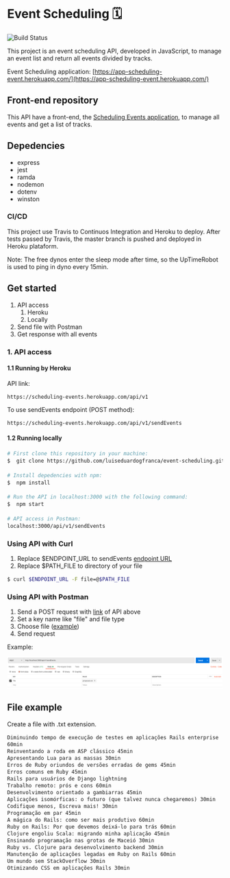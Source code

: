 # Event Scheduling 🗓

![Build Status](https://travis-ci.org/luiseduardogfranca/event-scheduling.svg?branch=master)

This project is an event scheduling API, developed in JavaScript, to manage an event list and return all events divided by tracks.

Event Scheduling application: [https://app-scheduling-event.herokuapp.com/](https://app-scheduling-event.herokuapp.com/)

## Front-end repository

This API have a front-end, the [Scheduling Events application](https://github.com/luiseduardogfranca/app-event-scheduling), to manage all events and get a list of tracks.

## Depedencies

- express
- jest
- ramda
- nodemon
- dotenv
- winston

### CI/CD

This project use Travis to Continuos Integration and Heroku to deploy. After tests passed by Travis, the master branch is pushed and deployed in Heroku plataform.

Note: The free dynos enter the sleep mode after time, so the UpTimeRobot is used to ping in dyno every 15min.

## Get started

1. API access
   1. Heroku
   2. Locally
2. Send file with Postman
3. Get response with all events

### 1. API access

#### 1.1 Running by Heroku

API link:

```
https://scheduling-events.herokuapp.com/api/v1
```

To use sendEvents endpoint (POST method):

```
https://scheduling-events.herokuapp.com/api/v1/sendEvents
```

#### 1.2 Running locally

```sh
# First clone this repository in your machine:
$  git clone https://github.com/luiseduardogfranca/event-scheduling.git

# Install depedencies with npm:
$  npm install

# Run the API in localhost:3000 with the following command:
$  npm start

# API access in Postman:
localhost:3000/api/v1/sendEvents
```

### Using API with Curl

1. Replace \$ENDPOINT_URL to sendEvents [endpoint URL](#1-api-access)
2. Replace \$PATH_FILE to directory of your file

```sh
$ curl $ENDPOINT_URL -F file=@$PATH_FILE
```

### Using API with Postman

1. Send a POST request with [link](#1-api-access) of API above
2. Set a key name like "file" and file type
3. Choose file ([example](#file-example))
4. Send request

Example:

![Postman example](./src/assets/image/postman.png)

## File example

Create a file with .txt extension.

```
Diminuindo tempo de execução de testes em aplicações Rails enterprise 60min
Reinventando a roda em ASP clássico 45min
Apresentando Lua para as massas 30min
Erros de Ruby oriundos de versões erradas de gems 45min
Erros comuns em Ruby 45min
Rails para usuários de Django lightning
Trabalho remoto: prós e cons 60min
Desenvolvimento orientado a gambiarras 45min
Aplicações isomórficas: o futuro (que talvez nunca chegaremos) 30min
Codifique menos, Escreva mais! 30min
Programação em par 45min
A mágica do Rails: como ser mais produtivo 60min
Ruby on Rails: Por que devemos deixá-lo para trás 60min
Clojure engoliu Scala: migrando minha aplicação 45min
Ensinando programação nas grotas de Maceió 30min
Ruby vs. Clojure para desenvolvimento backend 30min
Manutenção de aplicações legadas em Ruby on Rails 60min
Um mundo sem StackOverflow 30min
Otimizando CSS em aplicações Rails 30min
```
